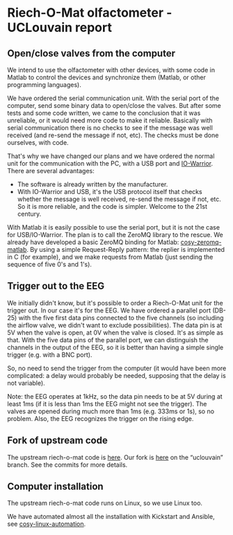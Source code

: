 Riech-O-Mat olfactometer - UCLouvain report
===========================================

Open/close valves from the computer
-----------------------------------

We intend to use the olfactometer with other devices, with some code in Matlab
to control the devices and synchronize them (Matlab, or other programming
languages).

We have ordered the serial communication unit. With the serial port of the
computer, send some binary data to open/close the valves. But after some tests
and some code written, we came to the conclusion that it was unreliable, or it
would need more code to make it reliable. Basically with serial communication
there is no checks to see if the message was well received (and re-send the
message if not, etc). The checks must be done ourselves, with code.

That's why we have changed our plans and we have ordered the normal unit for
the communication with the PC, with a USB port and
[IO-Warrior](https://www.codemercs.com/en/io). There are several advantages:
- The software is already written by the manufacturer.
- With IO-Warrior and USB, it's the USB protocol itself that checks whether the
  message is well received, re-send the message if not, etc. So it is more
  reliable, and the code is simpler. Welcome to the 21st century.

With Matlab it is easily possible to use the serial port, but it is not the
case for USB/IO-Warrior. The plan is to call the ZeroMQ library to the rescue.
We already have developed a basic ZeroMQ binding for Matlab:
[cosy-zeromq-matlab](https://github.com/UCLouvain-IoNS-CATL/cosy-zeromq-matlab).
By using a simple Request-Reply pattern: the replier is implemented in C (for
example), and we make requests from Matlab (just sending the sequence of five
0's and 1's).

Trigger out to the EEG
----------------------

We initially didn't know, but it's possible to order a Riech-O-Mat unit for the
trigger out. In our case it's for the EEG. We have ordered a parallel port
(DB-25) with the five first data pins connected to the five channels (so
including the airflow valve, we didn't want to exclude possibilities). The data
pin is at 5V when the valve is open, at 0V when the valve is closed. It's as
simple as that. With the five data pins of the parallel port, we can
distinguish the channels in the output of the EEG, so it is better than having
a simple single trigger (e.g. with a BNC port).

So, no need to send the trigger from the computer (it would have been more
complicated: a delay would probably be needed, supposing that the delay is not
variable).

Note: the EEG operates at 1kHz, so the data pin needs to be at 5V during at
least 1ms (if it is less than 1ms the EEG might not see the trigger). The
valves are opened during much more than 1ms (e.g. 333ms or 1s), so no problem.
Also, the EEG recognizes the trigger on the rising edge.

Fork of upstream code
---------------------

The upstream riech-o-mat code is
[here](https://github.com/sommeru/riech-o-mat). Our fork is
[here](https://github.com/UCLouvain-IoNS-CATL/riech-o-mat) on the “uclouvain”
branch. See the commits for more details.

Computer installation
---------------------

The upstream riech-o-mat code runs on Linux, so we use Linux too.

We have automated almost all the installation with Kickstart and Ansible, see
[cosy-linux-automation](https://github.com/UCLouvain-IoNS-CATL/cosy-linux-automation).
